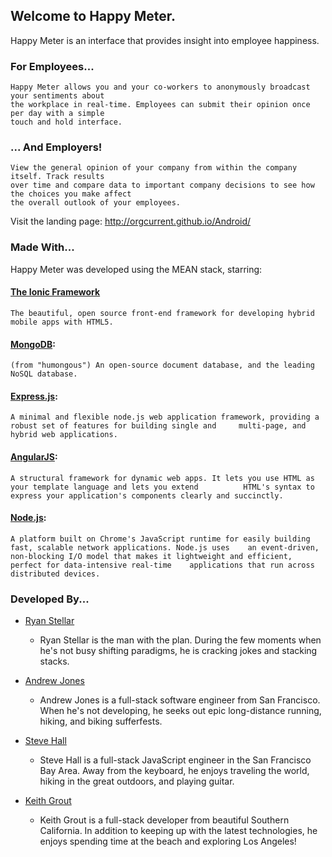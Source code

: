 ## Welcome to Happy Meter.

Happy Meter is an interface that provides insight into employee happiness.

### For Employees...

    Happy Meter allows you and your co-workers to anonymously broadcast your sentiments about
    the workplace in real-time. Employees can submit their opinion once per day with a simple 
    touch and hold interface. 

### ... And Employers!

    View the general opinion of your company from within the company itself. Track results
    over time and compare data to important company decisions to see how the choices you make affect 
    the overall outlook of your employees.


Visit the landing page: http://orgcurrent.github.io/Android/


### Made With...

Happy Meter was developed using the MEAN stack, starring:

#### [The Ionic Framework](http://ionicframework.com/) 

    The beautiful, open source front-end framework for developing hybrid mobile apps with HTML5.

#### [MongoDB](http://www.mongodb.org/): 

    (from "humongous") An open-source document database, and the leading NoSQL database.

#### [Express.js](http://expressjs.com/): 

    A minimal and flexible node.js web application framework, providing a robust set of features for building single and     multi-page, and hybrid web applications.

#### [AngularJS](https://angularjs.org/): 

    A structural framework for dynamic web apps. It lets you use HTML as your template language and lets you extend          HTML's syntax to express your application's components clearly and succinctly.

#### [Node.js](http://nodejs.org/): 

    A platform built on Chrome's JavaScript runtime for easily building fast, scalable network applications. Node.js uses    an event-driven, non-blocking I/O model that makes it lightweight and efficient, perfect for data-intensive real-time    applications that run across distributed devices.


### Developed By...

- [Ryan Stellar](http://www.hackreactor.com/team/)
    * Ryan Stellar is the man with the plan. During the few moments when he's not busy shifting paradigms, he is cracking      jokes and stacking stacks.
    
- [Andrew Jones](http://andrewjones.us)
    * Andrew Jones is a full-stack software engineer from San Francisco. When he's not developing, he seeks out epic           long-distance running, hiking, and biking sufferfests.

- [Steve Hall](https://github.com/sghall)
    * Steve Hall is a full-stack JavaScript engineer in the San Francisco Bay Area. Away from the keyboard, he enjoys          traveling the world, hiking in the great outdoors, and playing guitar.
    
- [Keith Grout](http://keithgrout.com)
    * Keith Grout is a full-stack developer from beautiful Southern California. In addition to keeping up with the latest      technologies, he enjoys spending time at the beach and exploring Los Angeles!
